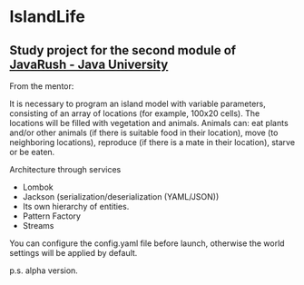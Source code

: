 # IslandLife

## **Study project for the second module of** [JavaRush - Java University](https://javarush.com/university?utm_source=site&utm_medium=link_menu&utm_campaign=university)

From the mentor:

It is necessary to program an island model with variable parameters, consisting of an array of locations (for example, 100x20 cells). The locations will be filled with vegetation and animals. Animals can: eat plants and/or other animals (if there is suitable food in their location), move (to neighboring locations), reproduce (if there is a mate in their location), starve or be eaten.

Architecture through services
* Lombok
* Jackson (serialization/deserialization (YAML/JSON))
* Its own hierarchy of entities.
* Pattern Factory
* Streams

You can configure the config.yaml file before launch, 
otherwise the world settings will be applied by default.



p.s. alpha version.

